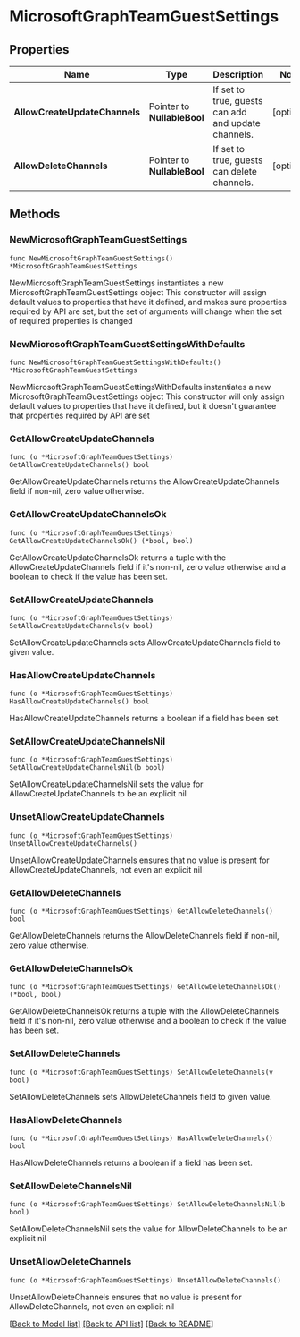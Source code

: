 # MicrosoftGraphTeamGuestSettings

## Properties

Name | Type | Description | Notes
------------ | ------------- | ------------- | -------------
**AllowCreateUpdateChannels** | Pointer to **NullableBool** | If set to true, guests can add and update channels. | [optional] 
**AllowDeleteChannels** | Pointer to **NullableBool** | If set to true, guests can delete channels. | [optional] 

## Methods

### NewMicrosoftGraphTeamGuestSettings

`func NewMicrosoftGraphTeamGuestSettings() *MicrosoftGraphTeamGuestSettings`

NewMicrosoftGraphTeamGuestSettings instantiates a new MicrosoftGraphTeamGuestSettings object
This constructor will assign default values to properties that have it defined,
and makes sure properties required by API are set, but the set of arguments
will change when the set of required properties is changed

### NewMicrosoftGraphTeamGuestSettingsWithDefaults

`func NewMicrosoftGraphTeamGuestSettingsWithDefaults() *MicrosoftGraphTeamGuestSettings`

NewMicrosoftGraphTeamGuestSettingsWithDefaults instantiates a new MicrosoftGraphTeamGuestSettings object
This constructor will only assign default values to properties that have it defined,
but it doesn't guarantee that properties required by API are set

### GetAllowCreateUpdateChannels

`func (o *MicrosoftGraphTeamGuestSettings) GetAllowCreateUpdateChannels() bool`

GetAllowCreateUpdateChannels returns the AllowCreateUpdateChannels field if non-nil, zero value otherwise.

### GetAllowCreateUpdateChannelsOk

`func (o *MicrosoftGraphTeamGuestSettings) GetAllowCreateUpdateChannelsOk() (*bool, bool)`

GetAllowCreateUpdateChannelsOk returns a tuple with the AllowCreateUpdateChannels field if it's non-nil, zero value otherwise
and a boolean to check if the value has been set.

### SetAllowCreateUpdateChannels

`func (o *MicrosoftGraphTeamGuestSettings) SetAllowCreateUpdateChannels(v bool)`

SetAllowCreateUpdateChannels sets AllowCreateUpdateChannels field to given value.

### HasAllowCreateUpdateChannels

`func (o *MicrosoftGraphTeamGuestSettings) HasAllowCreateUpdateChannels() bool`

HasAllowCreateUpdateChannels returns a boolean if a field has been set.

### SetAllowCreateUpdateChannelsNil

`func (o *MicrosoftGraphTeamGuestSettings) SetAllowCreateUpdateChannelsNil(b bool)`

 SetAllowCreateUpdateChannelsNil sets the value for AllowCreateUpdateChannels to be an explicit nil

### UnsetAllowCreateUpdateChannels
`func (o *MicrosoftGraphTeamGuestSettings) UnsetAllowCreateUpdateChannels()`

UnsetAllowCreateUpdateChannels ensures that no value is present for AllowCreateUpdateChannels, not even an explicit nil
### GetAllowDeleteChannels

`func (o *MicrosoftGraphTeamGuestSettings) GetAllowDeleteChannels() bool`

GetAllowDeleteChannels returns the AllowDeleteChannels field if non-nil, zero value otherwise.

### GetAllowDeleteChannelsOk

`func (o *MicrosoftGraphTeamGuestSettings) GetAllowDeleteChannelsOk() (*bool, bool)`

GetAllowDeleteChannelsOk returns a tuple with the AllowDeleteChannels field if it's non-nil, zero value otherwise
and a boolean to check if the value has been set.

### SetAllowDeleteChannels

`func (o *MicrosoftGraphTeamGuestSettings) SetAllowDeleteChannels(v bool)`

SetAllowDeleteChannels sets AllowDeleteChannels field to given value.

### HasAllowDeleteChannels

`func (o *MicrosoftGraphTeamGuestSettings) HasAllowDeleteChannels() bool`

HasAllowDeleteChannels returns a boolean if a field has been set.

### SetAllowDeleteChannelsNil

`func (o *MicrosoftGraphTeamGuestSettings) SetAllowDeleteChannelsNil(b bool)`

 SetAllowDeleteChannelsNil sets the value for AllowDeleteChannels to be an explicit nil

### UnsetAllowDeleteChannels
`func (o *MicrosoftGraphTeamGuestSettings) UnsetAllowDeleteChannels()`

UnsetAllowDeleteChannels ensures that no value is present for AllowDeleteChannels, not even an explicit nil

[[Back to Model list]](../README.md#documentation-for-models) [[Back to API list]](../README.md#documentation-for-api-endpoints) [[Back to README]](../README.md)


